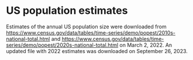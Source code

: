 # US population estimates

Estimates of the annual US population size were downloaded from
https://www.census.gov/data/tables/time-series/demo/popest/2010s-national-total.html
and
https://www.census.gov/data/tables/time-series/demo/popest/2020s-national-total.html
on March 2, 2022. An updated file with 2022 estimates was downloaded on September 26, 2023.
